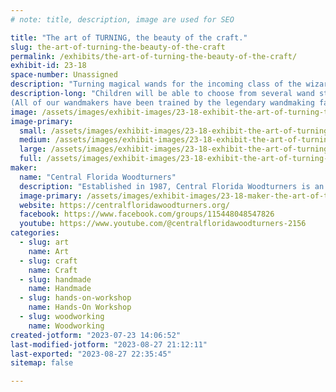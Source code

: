 ```yaml
---
# note: title, description, image are used for SEO

title: "The art of TURNING, the beauty of the craft."
slug: the-art-of-turning-the-beauty-of-the-craft
permalink: /exhibits/the-art-of-turning-the-beauty-of-the-craft/
exhibit-id: 23-18
space-number: Unassigned
description: "Turning magical wands for the incoming class of the wizarding school!"
description-long: "Children will be able to choose from several wand styles and wood blanks and watch their personal wands turned while they wait! 
(All of our wandmakers have been trained by the legendary wandmaking family!)"
image: /assets/images/exhibit-images/23-18-exhibit-the-art-of-turning-the-beauty-of-the-craft-wands-2023-1-large.jpg
image-primary: 
  small: /assets/images/exhibit-images/23-18-exhibit-the-art-of-turning-the-beauty-of-the-craft-wands-2023-1-small.jpg
  medium: /assets/images/exhibit-images/23-18-exhibit-the-art-of-turning-the-beauty-of-the-craft-wands-2023-1-medium.jpg
  large: /assets/images/exhibit-images/23-18-exhibit-the-art-of-turning-the-beauty-of-the-craft-wands-2023-1-large.jpg
  full: /assets/images/exhibit-images/23-18-exhibit-the-art-of-turning-the-beauty-of-the-craft-wands-2023-1-full.jpg
maker: 
  name: "Central Florida Woodturners"
  description: "Established in 1987, Central Florida Woodturners is an organization created to provide local woodturners with woodturning demonstrations, information, and ongoing education while sharing in a social and interactive environment. Central Florida Woodturners meet monthly and host a variety of special events throughout the year, including making ornaments for a very special Christmas tree at the Orlando Museum of Art’s “Festival of Trees” each year. This year the club also made wig stands for patients going through chemo therapy. These stands are being DONATED to several central florida cancer centers."
  image-primary: /assets/images/exhibit-images/23-18-maker-the-art-of-turning-the-beauty-of-the-craft-cfwt-logo-medium.jpg
  website: https://centralfloridawoodturners.org/
  facebook: https://www.facebook.com/groups/115448048547826
  youtube: https://www.youtube.com/@centralfloridawoodturners-2156
categories: 
  - slug: art
    name: Art
  - slug: craft
    name: Craft
  - slug: handmade
    name: Handmade
  - slug: hands-on-workshop
    name: Hands-On Workshop
  - slug: woodworking
    name: Woodworking
created-jotform: "2023-07-23 14:06:52"
last-modified-jotform: "2023-08-27 21:12:11"
last-exported: "2023-08-27 22:35:45"
sitemap: false

---
```

